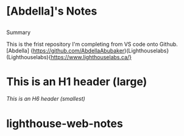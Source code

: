 # [Abdella]'s Notes

## 
Summary 

This is the frist repository I'm completing from VS code onto Github. [Abdella] {https://github.com/AbdellaAbubaker)(Lighthouselabs}(Lighthouselabs){https://www.lighthouselabs.ca/}

# This is an H1 header (large)
###### This is an H6 header (smallest)

# lighthouse-web-notes
